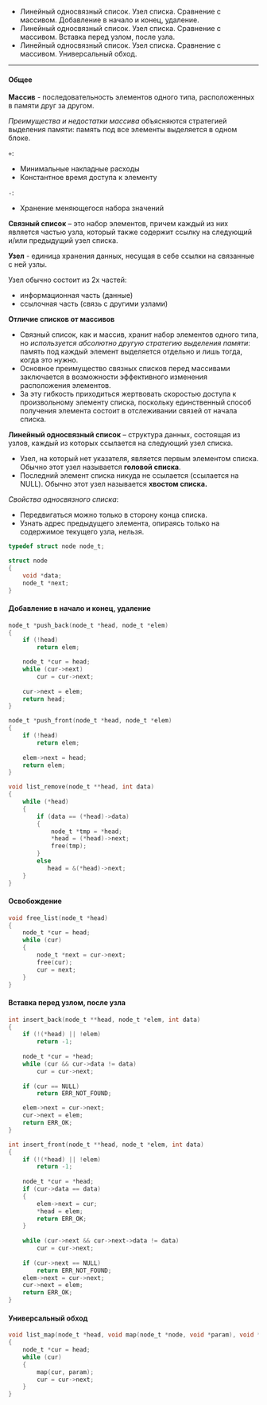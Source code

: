 - Линейный односвязный список. Узел списка. Сравнение с массивом. Добавление в начало и конец, удаление.
- Линейный односвязный список. Узел списка. Сравнение с массивом. Вставка перед узлом, после узла.
- Линейный односвязный список. Узел списка. Сравнение с массивом. Универсальный обход.
---
#### **Общее**

**Массив** - последовательность элементов одного типа, расположенных в памяти друг за другом.

*Преимущества и недостатки массива* объясняются стратегией выделения памяти: память под все элементы выделяется в одном блоке.

`+`:
- Минимальные накладные расходы
- Константное время доступа к элементу

`-`:
- Хранение меняющегося набора значений

**Связный список** – это набор элементов, причем каждый из них является частью узла, который также содержит ссылку на следующий и/или предыдущий узел списка.

**Узел** - единица хранения данных, несущая в себе ссылки на связанные с ней узлы.

Узел обычно состоит из 2х частей:
- информационная часть (данные)
- ссылочная часть (связь с другими узлами)

**Отличие списков от массивов**

- Связный список, как и массив, хранит набор элементов одного типа, но *используется абсолютно другую стратегию выделения памяти*: память под каждый элемент выделяется отдельно и лишь тогда, когда это нужно.
- Основное преимущество связных списков перед массивами заключается в возможности эффективного изменения расположения элементов. 
- За эту гибкость приходиться жертвовать скоростью доступа к произвольному элементу списка, поскольку единственный способ получения элемента состоит в отслеживании связей от начала списка.

**Линейный односвязный список** – структура данных, состоящая из узлов, каждый из которых ссылается на следующий узел списка.

- Узел, на который нет указателя, является первым элементом списка. Обычно этот узел называется **головой списка**. 
- Последний элемент списка никуда не ссылается (ссылается на NULL). Обычно этот узел называется **хвостом списка.**

*Свойства односвязного списка*:
- Передвигаться можно только в сторону конца списка.
- Узнать адрес предыдущего элемента, опираясь только на содержимое текущего узла, нельзя.

```c
typedef struct node node_t;

struct node
{
	void *data;
	node_t *next;
}
```

#### **Добавление в начало и конец, удаление**

```c
node_t *push_back(node_t *head, node_t *elem)
{
	if (!head)
		return elem;

	node_t *cur = head;
	while (cur->next)
		cur = cur->next;
	
	cur->next = elem;
	return head;
}

node_t *push_front(node_t *head, node_t *elem)
{
	if (!head)
		return elem;
	
	elem->next = head;
	return elem;
}

void list_remove(node_t **head, int data)
{
    while (*head)
    {
        if (data == (*head)->data)
        {
            node_t *tmp = *head;
            *head = (*head)->next;
            free(tmp);
        }
        else
           head = &(*head)->next;
    }
}
```

#### **Освобождение**

```c
void free_list(node_t *head)
{
	node_t *cur = head;
	while (cur)
	{
		node_t *next = cur->next;
		free(cur);
		cur = next;
	}
}
```

#### **Вставка перед узлом, после узла**

```c
int insert_back(node_t **head, node_t *elem, int data)
{
    if (!(*head) || !elem)
        return -1;
  
    node_t *cur = *head;
    while (cur && cur->data != data)
        cur = cur->next;
    
	if (cur == NULL)
        return ERR_NOT_FOUND;

	elem->next = cur->next;
    cur->next = elem;
    return ERR_OK;
}

int insert_front(node_t **head, node_t *elem, int data)
{
    if (!(*head) || !elem)
        return -1;
  
    node_t *cur = *head;
    if (cur->data == data)
    {
        elem->next = cur;
        *head = elem;
        return ERR_OK;
    }
  
    while (cur->next && cur->next->data != data)
        cur = cur->next;
 
	if (cur->next == NULL)
        return ERR_NOT_FOUND;
    elem->next = cur->next;
    cur->next = elem;
    return ERR_OK;
}
```

#### **Универсальный обход**

```c
void list_map(node_t *head, void map(node_t *node, void *param), void *param)
{
	node_t *cur = head;
	while (cur)
	{
		map(cur, param);
		cur = cur->next;
	}
}
```


